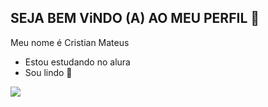 ## SEJA BEM ViNDO (A) AO MEU PERFIL 🖤

Meu nome é Cristian Mateus
- Estou estudando no alura
- Sou lindo 💙
 


![](https://media.tenor.com/eRGU5l2v-_wAAAAj/cat-meme.gif)
